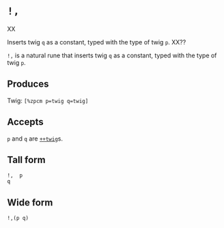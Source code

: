 `!,`
====

XX

Inserts twig `q` as a constant, typed with the type of twig `p`. XX??


`!,` is a natural rune that inserts twig `q` as a constant, typed with
the type of twig `p`.

Produces
--------

Twig: `[%zpcm p=twig q=twig]`

Accepts
-------

`p` and `q` are [`++twig`]()s.

Tall form
---------

    !,  p
    q

Wide form
---------

    !,(p q)
